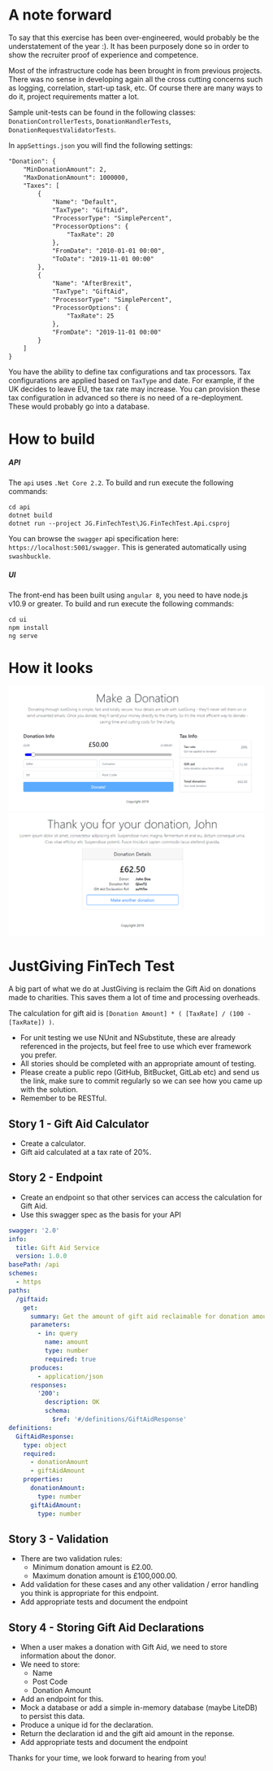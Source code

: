 # A note forward

To say that this exercise has been over-engineered, would probably be the understatement of the year :). It has been purposely done so in order to show the recruiter proof of experience and competence.

Most of the infrastructure code has been brought in from previous projects. There was no sense in developing again all the cross cutting concerns such as logging, correlation, start-up task, etc. Of course there are many ways to do it, project requirements matter a lot.

Sample unit-tests can be found in the following classes: `DonationControllerTests`, `DonationHandlerTests`, `DonationRequestValidatorTests`. 

In `appSettings.json` you will find the following settings:
```
"Donation": {
    "MinDonationAmount": 2,
    "MaxDonationAmount": 1000000,
    "Taxes": [
        {
            "Name": "Default",
            "TaxType": "GiftAid",
            "ProcessorType": "SimplePercent",
            "ProcessorOptions": {
                "TaxRate": 20
            },
            "FromDate": "2010-01-01 00:00",
            "ToDate": "2019-11-01 00:00"
        },
        {
            "Name": "AfterBrexit",
            "TaxType": "GiftAid",
            "ProcessorType": "SimplePercent",
            "ProcessorOptions": {
                "TaxRate": 25
            },
            "FromDate": "2019-11-01 00:00"
        }
    ]
}
```
You have the ability to define tax configurations and tax processors. Tax configurations are applied based on `TaxType` and date. For example, if the UK decides to leave EU, the tax rate may increase. You can provision these tax configuration in advanced so there is no need of a re-deployment. These would probably go into a database.

# How to build

##### API

The `api` uses `.Net Core 2.2`. To build and run execute the following commands:

```
cd api
dotnet build
dotnet run --project JG.FinTechTest\JG.FinTechTest.Api.csproj
```

You can browse the `swagger` api specification here: `https://localhost:5001/swagger`. This is generated automatically using `swashbuckle`.

##### UI

The front-end has been built using `angular 8`, you need to have node.js v10.9 or greater. To build and run execute the following commands:

```
cd ui
npm install
ng serve
```

# How it looks

![screenshot-1](docs\screenshot-1.png)
![screenshot-2](docs\screenshot-2.png)

# JustGiving FinTech Test

A big part of what we do at JustGiving is reclaim the Gift Aid on donations made to charities. This saves them a lot of time and processing overheads.

The calculation for gift aid is `[Donation Amount] * ( [TaxRate] / (100 - [TaxRate]) )`.

  * For unit testing we use NUnit and NSubstitute, these are already referenced in the projects, but feel free to use which ever framework you prefer.
  * All stories should be completed with an appropriate amount of testing.
  * Please create a public repo (GitHub, BitBucket, GitLab etc) and send us the link, make sure to commit regularly so we can see how you came up with the solution.
  * Remember to be RESTful.

## Story 1 - Gift Aid Calculator
* Create a calculator.
* Gift aid calculated at a tax rate of 20%.

## Story 2 - Endpoint

* Create an endpoint so that other services can access the calculation for Gift Aid.
* Use this swagger spec as the basis for your API
```yaml
swagger: '2.0'
info:
  title: Gift Aid Service
  version: 1.0.0
basePath: /api
schemes:
  - https
paths:
  /giftaid:
    get:
      summary: Get the amount of gift aid reclaimable for donation amount
      parameters:
        - in: query
          name: amount
          type: number
          required: true
      produces:
        - application/json
      responses:
        '200':
          description: OK
          schema:
            $ref: '#/definitions/GiftAidResponse'
definitions:
  GiftAidResponse:
    type: object
    required:
      - donationAmount
      - giftAidAmount
    properties:
      donationAmount:
        type: number
      giftAidAmount: 
        type: number
```

## Story 3 - Validation
* There are two validation rules: 
    * Minimum donation amount is £2.00.
    * Maximum donation amount is £100,000.00. 
* Add validation for these cases and any other validation / error handling you think is appropriate for this endpoint.
* Add appropriate tests and document the endpoint

## Story 4 - Storing Gift Aid Declarations

* When a user makes a donation with Gift Aid, we need to store information about the donor.
* We need to store: 
  * Name
  * Post Code
  * Donation Amount
* Add an endpoint for this.
* Mock a database or add a simple in-memory database (maybe LiteDB) to persist this data.
* Produce a unique id for the declaration.
* Return the declaration id and the gift aid amount in the reponse.
* Add appropriate tests and document the endpoint

Thanks for your time, we look forward to hearing from you!
